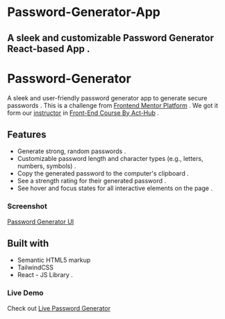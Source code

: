 # Password-Generator-App

## A sleek and customizable Password Generator React-based App .

# Password-Generator

A sleek and user-friendly password generator app to generate secure passwords .
This is a challenge from [Frontend Mentor Platform](https://www.frontendmentor.io/challenges/password-generator-app-Mr8CLycqjh) . We got it form our [instructor](https://github.com/shawqicauses) in [Front-End Course By Act-Hub](https://www.youtube.com/watch?v=WPE-RoyvltE&list=PLe9IkccJUiG-rTp6qsniT4YMIA4_Rgp2u) .

## Features

- Generate strong, random passwords .
- Customizable password length and character types (e.g., letters, numbers, symbols) .
- Copy the generated password to the computer's clipboard .
- See a strength rating for their generated password .
- See hover and focus states for all interactive elements on the page .

### Screenshot

[Password Generator UI](images/password-generator-ui.png)

## Built with

- Semantic HTML5 markup
- TailwindCSS
- React - JS Library .

### Live Demo

Check out [Live Password Generator](https://password-generator-app-chi-lovat.vercel.app/)
